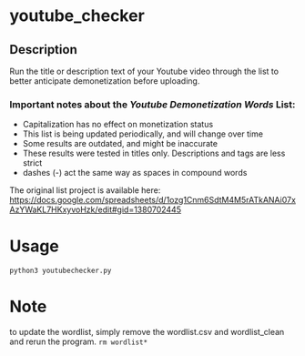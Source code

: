 # youtube_checker

## Description

Run the title or description text of your Youtube video through the list to better anticipate demonetization before uploading.

### Important notes about the ***Youtube Demonetization Words*** List:
- Capitalization has no effect on monetization status
- This list is being updated periodically, and will change over time
- Some results are outdated, and might be inaccurate
- These results were tested in titles only. Descriptions and tags are less strict
- dashes (-) act the same way as spaces in compound words

The original list project is available here:
https://docs.google.com/spreadsheets/d/1ozg1Cnm6SdtM4M5rATkANAi07xAzYWaKL7HKxyvoHzk/edit#gid=1380702445

# Usage
<code>python3 youtubechecker.py</code>

# Note 
to update the wordlist, simply remove the wordlist.csv and wordlist_clean and rerun the program.
<code>rm wordlist*</code>
